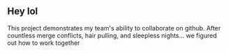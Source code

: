 ## Hey lol
This project demonstrates my team's ability to collaborate on github. 
After countless merge conflicts, hair pulling, and sleepless nights... we figured out how to work together

